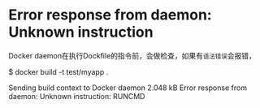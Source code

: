 # Error response from daemon: Unknown instruction

Docker daemon在执行Dockfile的指令前，会做检查，如果有`语法错误`会报错，

$ docker build -t test/myapp .

Sending build context to Docker daemon 2.048 kB
Error response from daemon: Unknown instruction: RUNCMD
